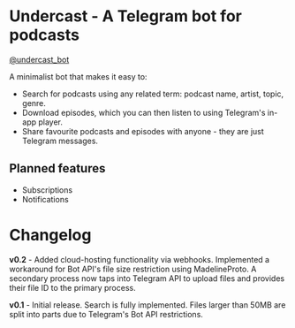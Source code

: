 # Undercast - A Telegram bot for podcasts
[@undercast_bot](https://t.me/undercast_bot)

A minimalist bot that makes it easy to:
- Search for podcasts using any related term: podcast name, artist, topic, genre.
- Download episodes, which you can then listen to using Telegram's in-app player.
- Share favourite podcasts and episodes with anyone - they are just Telegram messages.

## Planned features
- Subscriptions
- Notifications


# Changelog
__v0.2__ - Added cloud-hosting functionality via webhooks. Implemented a workaround for Bot API's file size restriction using MadelineProto. A secondary process now taps into Telegram API to upload files and provides their file ID to the primary process.

__v0.1__ - Initial release. Search is fully implemented. Files larger than 50MB are split into parts due to Telegram's Bot API restrictions.